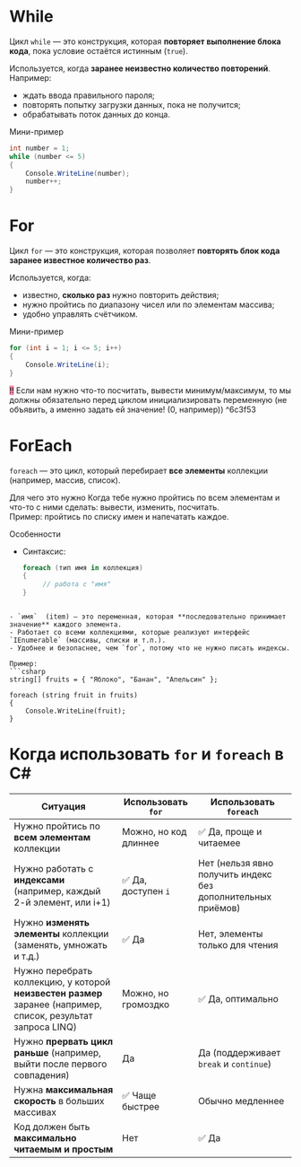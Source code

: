 # While
Цикл `while` — это конструкция, которая **повторяет выполнение блока кода**, пока условие остаётся истинным (`true`).

Используется, когда **заранее неизвестно количество повторений**.  
Например:
- ждать ввода правильного пароля;
- повторять попытку загрузки данных, пока не получится;
- обрабатывать поток данных до конца.

Мини-пример
```csharp
int number = 1;
while (number <= 5)
{
    Console.WriteLine(number);
    number++;
}
```

# For

Цикл `for` — это конструкция, которая позволяет **повторять блок кода заранее известное количество раз**.

Используется, когда:
- известно, **сколько раз** нужно повторить действия;
- нужно пройтись по диапазону чисел или по элементам массива;
- удобно управлять счётчиком.

Мини-пример
```csharp
for (int i = 1; i <= 5; i++)
{
    Console.WriteLine(i);
}
```

<mark style="background: #FF5582A6;">!!</mark> Если нам нужно что-то посчитать, вывести минимум/максимум, то мы должны обязательно перед циклом инициализировать переменную (не объявить, а именно задать ей значение! (0, например)) ^6c3f53

# ForEach

`foreach` — это цикл, который перебирает **все элементы** коллекции (например, массив, список).

Для чего это нужно
Когда тебе нужно пройтись по всем элементам и что-то с ними сделать: вывести, изменить, посчитать.  
Пример: пройтись по списку имен и напечатать каждое.

 Особенности
- Синтаксис:
    ```csharp
    foreach (тип имя in коллекция) 
    {
         // работа с "имя" 
    }
```
    
- `имя`  (item) — это переменная, которая **последовательно принимает значение** каждого элемента.
- Работает со всеми коллекциями, которые реализуют интерфейс `IEnumerable` (массивы, списки и т.п.).
- Удобнее и безопаснее, чем `for`, потому что не нужно писать индексы.

Пример:
```csharp
string[] fruits = { "Яблоко", "Банан", "Апельсин" };

foreach (string fruit in fruits)
{
    Console.WriteLine(fruit);
}
```


# Когда использовать `for` и `foreach` в C\#

| Ситуация                                                                                                      | Использовать `for`    | Использовать `foreach`                                       |
| ------------------------------------------------------------------------------------------------------------- | --------------------- | ------------------------------------------------------------ |
| Нужно пройтись по **всем элементам** коллекции                                                                | Можно, но код длиннее | ✅ Да, проще и читаемее                                       |
| Нужно работать с **индексами** (например, каждый 2-й элемент, или i+1)                                        | ✅ Да, доступен `i`    | Нет (нельзя явно получить индекс без дополнительных приёмов) |
| Нужно **изменять элементы** коллекции (заменять, умножать и т.д.)                                             | ✅ Да                  | Нет, элементы только для чтения                              |
| Нужно перебрать коллекцию, у которой **неизвестен размер** заранее (например, список, результат запроса LINQ) | Можно, но громоздко   | ✅ Да, оптимально                                             |
| Нужно **прервать цикл раньше** (например, выйти после первого совпадения)                                     | Да                    | Да (поддерживает `break` и `continue`)                       |
| Нужна **максимальная скорость** в больших массивах                                                            | ✅ Чаще быстрее        | Обычно медленнее                                             |
| Код должен быть **максимально читаемым и простым**                                                            | Нет                   | ✅ Да                                                         |
